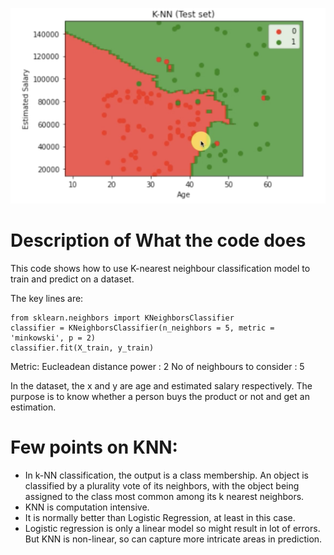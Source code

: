  ![Alt text](knn.png?raw=true "KNN")

# Description of What the code does
This code shows how to use K-nearest neighbour classification model to train and predict on a dataset. 

The key lines are:

```
from sklearn.neighbors import KNeighborsClassifier
classifier = KNeighborsClassifier(n_neighbors = 5, metric = 'minkowski', p = 2)
classifier.fit(X_train, y_train)
```

Metric: Eucleadean distance
power : 2
No of neighbours to consider : 5

In the dataset, the x and y are age and estimated salary respectively. The purpose is to know whether a person buys the product or not and get an estimation.

# Few points on KNN:
 - In k-NN classification, the output is a class membership. An object is classified by a plurality vote of its neighbors, with the object being assigned to the class most common among its k nearest neighbors.
 - KNN is computation intensive. 
 - It is normally better than Logistic Regression, at least in this case.
 - Logistic regression is only a linear model so might result in lot of errors. But KNN is non-linear, so can capture more intricate areas in prediction.



